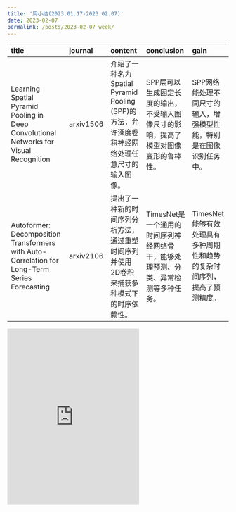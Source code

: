```yaml
---
title: '周小结(2023.01.17-2023.02.07)'
date: 2023-02-07
permalink: /posts/2023-02-07_week/
---
```

| title                                                                                         | journal   | content                                                                                         | conclusion                                                                          | gain                                                                     |
|:----------------------------------------------------------------------------------------------|:----------|:------------------------------------------------------------------------------------------------|:------------------------------------------------------------------------------------|:-------------------------------------------------------------------------|
| Learning Spatial Pyramid Pooling in Deep Convolutional Networks for Visual Recognition        | arxiv1506 | 介绍了一种名为Spatial Pyramid Pooling (SPP)的方法，允许深度卷积神经网络处理任意尺寸的输入图像。 | SPP层可以生成固定长度的输出，不受输入图像尺寸的影响，提高了模型对图像变形的鲁棒性。 | SPP网络能处理不同尺寸的输入，增强模型性能，特别是在图像识别任务中。      |
| Autoformer: Decomposition Transformers with Auto-Correlation for Long-Term Series Forecasting | arxiv2106 | 提出了一种新的时间序列分析方法，通过重塑时间序列并使用2D卷积来捕获多种模式下的时序依赖性。      | TimesNet是一个通用的时间序列神经网络骨干，能够处理预测、分类、异常检测等多种任务。  | TimesNet能够有效处理具有多种周期性和趋势的复杂时间序列，提高了预测精度。 |

<embed src="http://127.0.0.1:4000/files/post/2023-02-07-week.pdf" type="application/pdf" height="400px" />
    